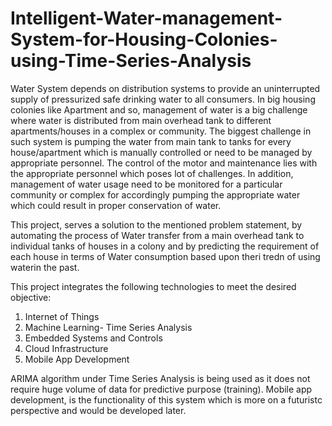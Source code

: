 # Intelligent-Water-management-System-for-Housing-Colonies-using-Time-Series-Analysis

Water System depends on distribution systems to provide an uninterrupted supply of pressurized safe drinking water to all consumers. In big housing colonies like Apartment and so, management of water is a big challenge where water is distributed from main overhead tank to different apartments/houses in a complex or community.
The biggest challenge in such system is pumping the water from main tank to tanks for every house/apartment which is manually controlled or need to be managed by appropriate personnel. The control of the motor and maintenance lies with the appropriate personnel which poses lot of challenges. 
In addition, management of water usage need to be monitored for a particular community or complex for accordingly pumping the appropriate water which could result in proper conservation of water.

This project, serves a solution to the mentioned problem statement, by automating the process of Water transfer from a main overhead tank to individual tanks of houses in a colony and by predicting the requirement of each house in terms of Water consumption based upon theri tredn of using waterin the past.

This project integrates the following technologies to meet the desired objective:
1. Internet of Things
2. Machine Learning- Time Series Analysis 
3. Embedded Systems and Controls
4. Cloud Infrastructure
5. Mobile App Development

ARIMA algorithm under Time Series Analysis is being used as it does not require huge volume of data for predictive purpose (training).
Mobile app development, is the functionality of this system which is more on a futuristc perspective and would be developed later.
